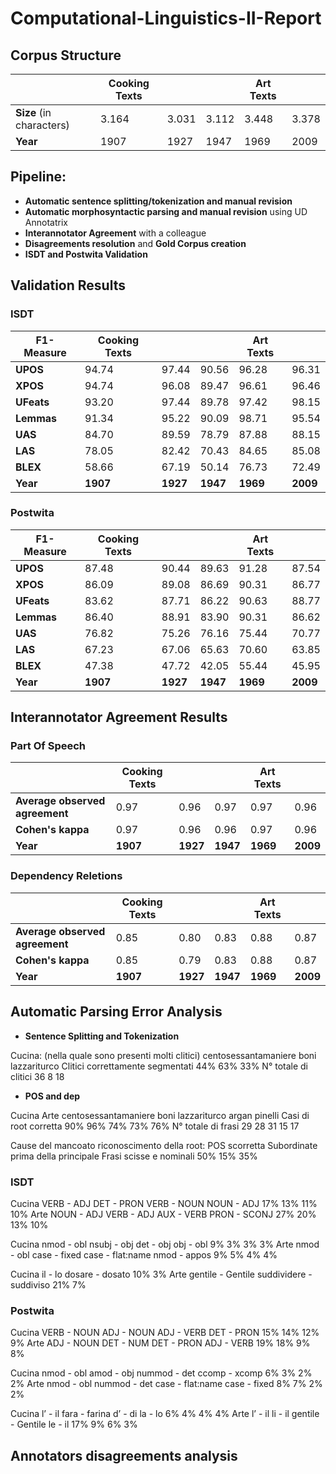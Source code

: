 # Computational-Linguistics-II-Report

## Corpus Structure

|  | Cooking Texts |  |  | Art Texts |  |
| ------------- | ------------- | ------------- | ------------- | ------------- | ------------- |
| **Size** (in characters) | 3.164  | 3.031  | 3.112  | 3.448 | 3.378  |
| **Year**  | 1907  | 1927  | 1947  | 1969  | 2009  |


## Pipeline:
- **Automatic sentence splitting/tokenization and manual revision**
- **Automatic morphosyntactic parsing and manual revision** using UD Annotatrix
- **Interannotator Agreement** with a colleague
- **Disagreements resolution** and **Gold Corpus creation**
- **ISDT and Postwita Validation**

## Validation Results

### ISDT
| F1-Measure | Cooking Texts |  |  | Art Texts |  |
| ------------- | ------------- | ------------- | ------------- | ------------- | ------------- |
| **UPOS** | 94.74  | 97.44  | 90.56  | 96.28 | 96.31  |
| **XPOS**  | 94.74  | 96.08 | 89.47  | 96.61  | 96.46  |
| **UFeats**  | 93.20 |97.44 |89.78   | 97.42| 98.15  |
| **Lemmas**  | 91.34 |95.22 |90.09  | 98.71| 95.54   |
| **UAS**  | 84.70 |89.59 |78.79  | 87.88 |88.15  |
| **LAS**  | 78.05| 82.42 |70.43 | 84.65 | 85.08  |
| **BLEX**  | 58.66 |67.19 |50.14  |76.73 |72.49 |
| **Year**  | **1907**  | **1927**  | **1947**  | **1969**  | **2009**  |
### Postwita
| F1-Measure | Cooking Texts |  |  | Art Texts |  |
| ------------- | ------------- | ------------- | ------------- | ------------- | ------------- |
| **UPOS** | 87.48 |90.44 |89.63  | 91.28 |87.54  |
| **XPOS**  | 86.09| 89.08| 86.69   | 90.31 |86.77  |
| **UFeats**  | 83.62| 87.71 |86.22 | 90.63 |88.77 |
| **Lemmas**  | 86.40 |88.91 |83.90 | 90.31 |86.62 |
| **UAS**  | 76.82 |75.26 |76.16 |75.44 |70.77 |
| **LAS**  | 67.23| 67.06| 65.63 | 70.60 |63.85 |
| **BLEX**  | 47.38 |47.72 |42.05 |55.44 |45.95 |
| **Year**  | **1907**  | **1927**  | **1947**  | **1969**  | **2009**  |
## Interannotator Agreement Results

### Part Of Speech
|  | Cooking Texts |  |  | Art Texts |  |
| ------------- | ------------- | ------------- | ------------- | ------------- | ------------- |
| **Average observed agreement** | 0.97  | 0.96  | 0.97  | 0.97 | 0.96  |
| **Cohen's kappa**  | 0.97  | 0.96  | 0.96  | 0.97  | 0.96  |
| **Year**  | **1907**  | **1927**  | **1947**  | **1969**  | **2009**  |

### Dependency Reletions
|  | Cooking Texts |  |  | Art Texts |  |
| ------------- | ------------- | ------------- | ------------- | ------------- | ------------- |
| **Average observed agreement** | 0.85  | 0.80  | 0.83  | 0.88  | 0.87  |
| **Cohen's kappa**  | 0.85  | 0.79  | 0.83  | 0.88  | 0.87  |
| **Year**  | **1907**  | **1927**  | **1947**  | **1969**  | **2009**  |

## Automatic Parsing Error Analysis

- **Sentence Splitting and Tokenization**

Cucina: (nella quale sono presenti molti clitici)
 centosessantamaniere boni lazzariturco 
 Clitici correttamente segmentati 
 44% 63% 33% 
 N° totale di clitici 
 36 8 18 

- **POS and dep**

Cucina Arte
centosessantamaniere boni lazzariturco argan pinelli 
Casi di root corretta 
90% 96% 74% 73% 76% 
N° totale di frasi 29 28 31 15 17 

Cause del mancoato riconoscimento della root:
POS scorretta 
Subordinate prima della principale 
Frasi scisse e nominali 
50% 
15% 
35% 

### ISDT
Cucina VERB - ADJ DET - PRON VERB - NOUN NOUN - ADJ  17% 13% 11% 10% Arte NOUN - ADJ  VERB - ADJ AUX - VERB PRON - SCONJ 27% 20% 13% 10% 

Cucina nmod - obl nsubj - obj det - obj obj - obl 9% 3% 3% 3% Arte nmod - obl case - fixed case - flat:name nmod - appos  9% 5% 4% 4% 

Cucina  il - lo dosare - dosato 10% 3% Arte  gentile - Gentile suddividere - suddiviso 21% 7% 

### Postwita
Cucina VERB - NOUN ADJ - NOUN ADJ - VERB DET - PRON 15% 14% 12% 9% Arte ADJ - NOUN DET - NUM DET - PRON ADJ - VERB 19% 18% 9% 8%

Cucina nmod - obl amod - obj nummod  - det  ccomp - xcomp 6% 3% 2% 2% Arte nmod - obl nummod - det  case - flat:name case - fixed 8% 7% 2% 2%

Cucina    l’ - il fara - farina d’ - di  la - lo 6% 4% 4% 4% Arte    l’ - il  li - il gentile - Gentile le - il  17% 9% 6% 3% 


## Annotators disagreements analysis
